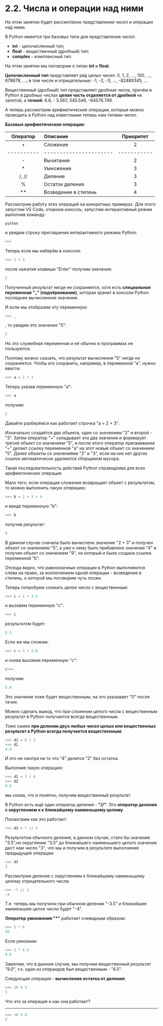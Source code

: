 # 2.2. Числа и операции над ними

На этом занятии будет рассмотрено представление чисел и операции над ними.

В Python имеется три базовых типа для представления чисел:

- **int** - целочисленный тип;
- **float** - вещественный (дробный) тип;
- **complex** - комплексный тип.

На этом занятии мы поговорим о типах **int** и **float**.

**Целочисленный тип** представляет ряд целых чисел: 0, 1, 2, ..., 100, ..., 678678, ...; в том числе и отрицательные: -1, -2, -3, ..., -82489345, ...

Вещественный (дробный) тип представляет дробные числа, причём в Python в дробных числах **целая часть отделяется от дробной** не запятой, а **точкой**: 6.8, - 5.567, 345.546, -64578.749.

А теперь рассмотрим арифметические операции, которые можно проводить в Python над известными теперь нам типами чисел.

**Базовые арифметические операции:**

|  Оператор  | Описание               |  Приоритет  |
| :--------: | :--------------------- | :---------: |
|     +      | Сложение               |      2      |
| ---------- | ---------------------- | ----------- |
|     -      | Вычитание              |      2      |
|     \*     | Умножение              |      3      |
|   /, //    | Деление                |      3      |
|     %      | Остаток деления        |      3      |
|    \*\*    | Возведение в степень   |      4      |

Рассмотрим работу этих операций на конкретных примерах. Для этого запустим VS Code, откроем консоль, запустим интерактивный режим выполнив команду:

```console
python
```

и увидим строку приглашения интерактивного режима Python:

```python
>>>
```

Теперь если мы наберём в консоли:

```python
>>> 2 + 3
```

после нажатия клавиши "Enter" получим значение:

```python
5
```

Полученный результат нигде не сохраняется, хотя есть **специальная переменная "\_" (подчёркивание)**, которая хранит в консоли Python последнее вычисленное значение.

И если мы отобразим эту переменную:

```python
>>> _
```

, то увидим это значение "5":

```python
5
```

Но это служебная переменная и её обычно в программах не пользуются.

Поэтому можно сказать, что результат вычисления "5" нигде не сохраняется. Чтобы его сохранить, например, в переменной "a", нужно ввести:

```python
>>> a = 2 + 3
```

Теперь указав переменную "a":

```python
>>> a
```

получим:

```python
5
```

Давайте разберёмся как работает строчка "a = 2 + 3".

Изначально создаётся два объекта, один со значением "2" и второй - "3". Затем оператор "+" складывает эти два значения и формирует третий объект со значением "5", и после этого оператор присваивания "=" делает ссылку переменной "a" на этот новый объект со значением "5". Далее объекты со значениями "2" и "3", если на них нет других ссылок автоматически удаляются сборщиком мусора.

Такая последовательность действий Python справедлива для всех арифметических операция.

Мало того, если операция сложения возвращает объект с результатом, то можно выполнить такую операцию:

```python
>>> b = 2 + 3 + 4
```

и введя переменную "b":

```python
>>> b
```

получив результат:

```python
9
```

В данном случае сначала было вычислено значение "2 + 3" и получен объект со значением "5", а уже к нему было прибавлено значение "4" и получен объект со значением "9", на который и была создана ссылка переменной "b".

Отсюда видно, что равнозначные операции в Python выполняются слева на право, за исключением одной операции - возведение в степень, о которой мы поговорим чуть позже.

Теперь попробуем сложить целое число с вещественным:

```python
>>> c = 2 + 3.5
```

и вызовем переменную "с":

```python
>>> c
```

результатом будет:

```python
5.5
```

Если же мы сложим:

```python
>>> c = 3 + 2.0
```

и снова вызовем переменную "c":

```python
c>>>
```

получим:

```python
5.0
```

Это значение тоже будет вещественным, на это указывает "0" после тачки.

Можно сделать вывод, что при сложении целого числа с вещественным результат в Python получается всегда вещественным.

Тоже самое **при делении двух любых чисел целых или вещественных результат в Python всегда получается вещественным**:

```python
>>> d1 = 8 / 2
>>> d1
4.0
```

И это не смотря на то что "4" делится "2" без остатка.

Выполнив такую операцию:

```python
>>> d2 = 3 / 6
>>> d2
0.5
```

мы снова, что и понятно, получим вещественный результат.

В Python есть ещё один оператор деления - **"//"**. Это **оператор деления с округлением к к ближайшему наименьшему целому**.

Посмотрим как это работает:

```python
>>> d3 = 7 // 3
```

Результатом обычного деления, в данном случае, стало бы значение "3.5",но округление "3.5" до ближайшего наименьшего целого значения даст нам число "3", что мы и получим в результате выполнения предыдущей операции:

```python
>>> d3
3
```

Рассмотрим деление с округлением к ближайшему наименьшему целому отрицательного числа:

```python
>>> -7 // 2
-4
```

Т.е. теперь мы получили при обычном делении "-3.5" и ближайшее наименьшее целое число будет "-4".

**Оператор умножения "\*"** работает очевидным образом:

```python
>>> 5 * 6
30
```

Если умножим:

```python
>>> 2 * 4.5
9.0
```

Заметим, что в данном случае, мы получим вещественный результат "9.0", т.к. один из операндов был вещественным - "4.5".

Следующая операция - **вычисление остатка от деления**:

```python
>>> 10 % 3
1
```

Что это за операция и как она работает?

---

```python
>>> 10 % 4
2
```
